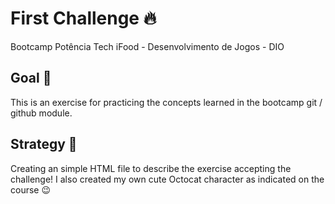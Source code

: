 # First Challenge 🔥
Bootcamp Potência Tech iFood - Desenvolvimento de Jogos - DIO

## Goal 🎯
This is an exercise for practicing the concepts learned in the bootcamp git / github module.

## Strategy 📜
Creating an simple HTML file to describe the exercise accepting the challenge!
I also created my own cute Octocat character as indicated on the course 😉